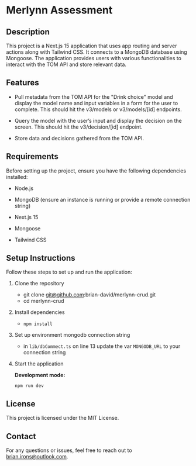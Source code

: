 # Merlynn Assessment

## Description

This project is a Next.js 15 application that uses app routing and server actions along with Tailwind CSS. It connects to a MongoDB database using Mongoose. The application provides users with various functionalities to interact with the TOM API and store relevant data.

## Features

- Pull metadata from the TOM API for the "Drink choice" model and display the model name and input variables in a form for the user to complete. This should hit the v3/models or v3/models/[id] endpoints.

- Query the model with the user’s input and display the decision on the screen. This should hit the v3/decision/[id] endpoint.

- Store data and decisions gathered from the TOM API.

## Requirements

Before setting up the project, ensure you have the following dependencies installed:

- Node.js

- MongoDB (ensure an instance is running or provide a remote connection string)

- Next.js 15

- Mongoose

- Tailwind CSS

## Setup Instructions

Follow these steps to set up and run the application:

1. Clone the repository
   - git clone git@github.com:brian-david/merlynn-crud.git
   - cd merlynn-crud

2. Install dependencies
   - ```npm install```

3. Set up environment mongodb connection string
   - in ```lib/dbCommect.ts``` on line 13 update the var ```MONGODB_URL``` to your connection string

4. Start the application
   
      **Development mode:**
         
      ```npm run dev```

## License

This project is licensed under the MIT License.

## Contact

For any questions or issues, feel free to reach out to brian.irons@outlook.com.

